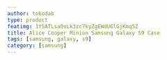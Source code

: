 ```yaml
---
author: tokodab
type: product
featimg: 1YSATLsaOvLk3zc7kyZgEWdU6lGjKmq5Z
title: Alice Cooper Minion Samsung Galaxy S9 Case
tags: [samsung, galaxy, s9]
category: [samsung]
---
```


